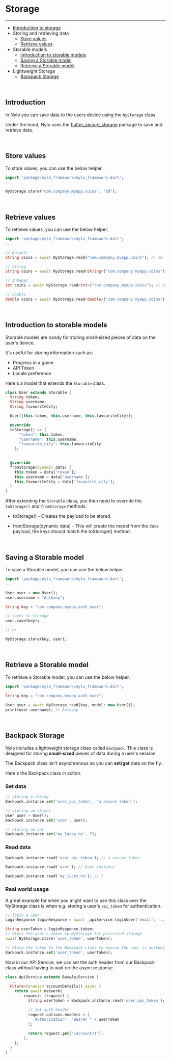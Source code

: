 # Storage

---

<a name="section-1"></a>
- [Introduction to storage](#introduction "Introduction to storage")
- Storing and retrieving data
  - [Store values](#store-values "Store values")
  - [Retrieve values](#retrieve-values "Retrieve values")
- Storable models
  - [Introduction to storable models](#introduction-to-storable-models "Introduction to storable models")
  - [Saving a Storable model](#saving-a-storable-model "Saving a Storable Model")
  - [Retrieve a Storable model](#retrieve-a-storable-model "Retrieving a Storable Model")
- Lightweight Storage
  - [Backpack Storage](#backpack-storage "Backpack Storage")

<a name="introduction"></a>
<br>

## Introduction

In Nylo you can save data to the users device using the `NyStorage` class. 

Under the hood, Nylo uses the <a href="https://pub.dev/packages/flutter_secure_storage" target="_BLANK">flutter_secure_storage</a> package to save and retrieve data.

<a name="store-values"></a>
<br>

## Store values

To store values, you can use the below helper.

``` dart
import 'package:nylo_framework/nylo_framework.dart';
...

NyStorage.store("com.company.myapp.coins", "10");
```


<a name="retrieve-values"></a>
<br>

## Retrieve values

To retrieve values, you can use the below helper.

``` dart
import 'package:nylo_framework/nylo_framework.dart';
...

// Default
String coins = await NyStorage.read("com.company.myapp.coins"); // 10

// String
String coins = await NyStorage.read<String>("com.company.myapp.coins"); // 10

// Integer
int coins = await NyStorage.read<int>("com.company.myapp.coins"); // 10

// double
double coins = await NyStorage.read<double>("com.company.myapp.coins"); // 10.00
```

<a name="introduction-to-storable-models"></a>
<br>

## Introduction to storable models

Storable models are handy for storing small-sized pieces of data on the user's device. 

It's useful for storing information such as:
- Progress in a game
- API Token
- Locale preference

Here's a model that extends the `Storable` class.

``` dart
class User extends Storable {
  String token;
  String username;
  String favouriteCity; 

  User({this.token, this.username, this.favouriteCity});

  @override
  toStorage() => {
      "token": this.token, 
      "username": this.username, 
      "favourite_city": this.favouriteCity
    };
  

  @override
  fromStorage(dynamic data) {
    this.token = data['token'];
    this.username = data['username'];
    this.favouriteCity = data['favourite_city'];
  }
}

```

After extending the `Storable` class, you then need to override the `toStorage()` and `fromStorage` methods.

- toStorage() - Creates the payload to be stored.

- fromStorage(dynamic data) - This will create the model from the `data` payload, the keys should match the toStorage() method.

<a name="saving-a-storable-model"></a>
<br>

## Saving a Storable model

To save a Storable model, you can use the below helper.

``` dart
import 'package:nylo_framework/nylo_framework.dart';
...

User user = new User();
user.username = "Anthony";

String key = "com.company.myapp.auth_user";

// saves to storage
user.save(key);

// or 

NyStorage.store(key, user);
```

<a name="retrieve-a-storable-model"></a>
<br>

## Retrieve a Storable model

To retrieve a Storable model, you can use the below helper.

``` dart
import 'package:nylo_framework/nylo_framework.dart';
...
String key = "com.company.myapp.auth_user";

User user = await NyStorage.read(key, model: new User());
print(user.username); // Anthony
```

<a name="backpack-storage"></a>
<br>

## Backpack Storage

Nylo includes a lightweight storage class called `Backpack`. 
This class is designed for storing <b>small-sized</b> pieces of data during a user's session.

The Backpack class isn't asynchronous so you can <b>set/get</b> data on the fly.

Here's the Backpack class in action.

### Set data

```dart 
// storing a string
Backpack.instance.set('user_api_token', 'a secure token');

// storing an object
User user = User();
Backpack.instance.set('user', user);

// storing an int
Backpack.instance.set('my_lucky_no', 7);
```

### Read data

```dart 
Backpack.instance.read('user_api_token'); // a secure token

Backpack.instance.read('user'); // User instance

Backpack.instance.read('my_lucky_no'); // 7
```

### Real world usage

A great example for when you might want to use this class over the NyStorage class is when e.g. storing a user's `api_token` for authentication.

```dart 
// login a user
LoginResponse loginResponse = await _apiService.loginUser('email': '...', 'password': '...');

String userToken = loginResponse.token;
// Store the user's token to NyStorage for persisted storage
await NyStorage.store('user_token', userToken);

// Store the token to the Backpack class to ensure the user is authenticated for subsequent API requests
Backpack.instance.set('user_token', userToken);
```

Now in our API Service, we can set the auth header from our Backpack class without having to wait on the async response.

```dart
class ApiService extends BaseApiService {
  ...
  Future<dynamic> accountDetails() async {
    return await network(
        request: (request) {
          String userToken = Backpack.instance.read('user_api_token');

          // Set auth header
          request.options.headers = {
            'Authorization': "Bearer " + userToken
          };
          
          return request.get("/account/1");
        },
    );
  }
}
```
